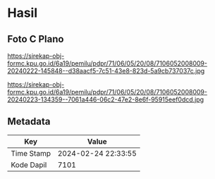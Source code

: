 # Hasil

## Foto C Plano

https://sirekap-obj-formc.kpu.go.id/6a19/pemilu/pdpr/71/06/05/20/08/7106052008009-20240222-145848--d38aacf5-7c51-43e8-823d-5a9cb737037c.jpg

https://sirekap-obj-formc.kpu.go.id/6a19/pemilu/pdpr/71/06/05/20/08/7106052008009-20240223-134359--7061a446-06c2-47e2-8e6f-95915eef0dcd.jpg


## Metadata

| Key        | Value               |
| ---------- | ------------------- |
| Time Stamp | 2024-02-24 22:33:55 |
| Kode Dapil | 7101                |



